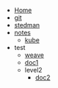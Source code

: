 <!-- docs/_sidebar.md -->

- [Home](/)
- [git](git.md)
- [stedman](stedman.md)
- [notes](notes.md)
	- [kube](kubenotes.md)
- test
	- [weave](weave.md)
	- [doc1](kubenotes.md)
	- level2
		- [doc2](stedman.md)
